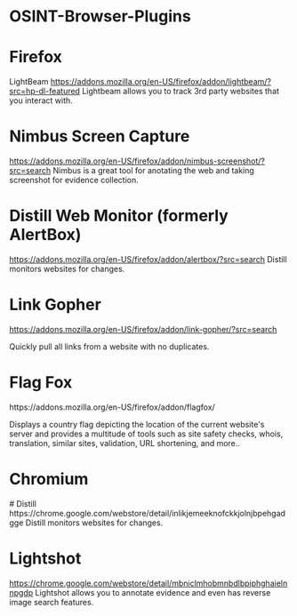 # OSINT-Browser-Plugins

# Firefox
LightBeam
https://addons.mozilla.org/en-US/firefox/addon/lightbeam/?src=hp-dl-featured
Lightbeam allows you to track 3rd party websites that you interact with.

# Nimbus Screen Capture
https://addons.mozilla.org/en-US/firefox/addon/nimbus-screenshot/?src=search
Nimbus is a great tool for anotating the web and taking screenshot for evidence collection.

# Distill Web Monitor (formerly AlertBox)
https://addons.mozilla.org/en-US/firefox/addon/alertbox/?src=search
Distill monitors websites for changes.

# Link Gopher
https://addons.mozilla.org/en-US/firefox/addon/link-gopher/?src=search
<p>Quickly pull all links from a website with no duplicates.</p>

# Flag Fox
<p>https://addons.mozilla.org/en-US/firefox/addon/flagfox/</p>
<p>Displays a country flag depicting the location of the current website's server and provides a multitude of tools such as site safety checks, whois, translation, similar sites, validation, URL shortening, and more..</p>

<h1>Chromium</h1>
# Distill
https://chrome.google.com/webstore/detail/inlikjemeeknofckkjolnjbpehgadgge
Distill monitors websites for changes.

# Lightshot
https://chrome.google.com/webstore/detail/mbniclmhobmnbdlbpiphghaielnnpgdp
Lightshot allows you to annotate evidence and even has reverse image search features.
